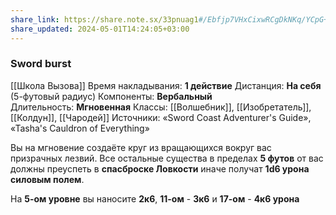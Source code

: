 ```yaml
---
share_link: https://share.note.sx/33pnuag1#/Ebfjp7VHxCixwRCgDkNKq/YCpG+2dxAS3Cl5RrTbDk
share_updated: 2024-05-01T14:24:05+03:00
---
```

### Sword burst
[[Школа Вызова]]
Время накладывания: **1 действие**
Дистанция: **На себя** (5-футовый радиус)
Компоненты: **Вербальный**
Длительность: **Мгновенная**
Классы: [[Волшебник]], [[Изобретатель]], [[Колдун]], [[Чародей]]
Источники: «Sword Coast Adventurer's Guide», «Tasha's Cauldron of Everything»

Вы на мгновение создаёте круг из вращающихся вокруг вас призрачных лезвий. Все остальные существа в пределах **5 футов** от вас должны преуспеть в **спасброске Ловкости** иначе получат **1d6 урона силовым полем**.  
  
На **5-ом уровне** вы наносите **2к6**, **11-ом** - **3к6** и **17-ом** - **4к6 урона**